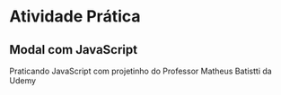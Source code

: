 # Atividade Prática 

## Modal com JavaScript

Praticando JavaScript com projetinho do Professor Matheus Batistti da Udemy